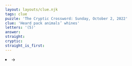 ```yaml
---
layout: layouts/clue.njk
tags: clue
puzzle: 'The Cryptic Crossword: Sunday, October 2, 2022'
clue: 'Heard pack animals’ whines'
letters: '(5)'
answer:
straight:
cryptic:
straight_is_first:
---
```

<li>→</li>